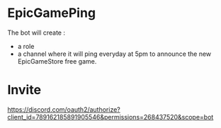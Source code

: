 # EpicGamePing
The bot will create :
- a role
- a channel
where it will ping everyday at 5pm to announce the new EpicGameStore free game.

# Invite
https://discord.com/oauth2/authorize?client_id=789162185891905546&permissions=268437520&scope=bot
